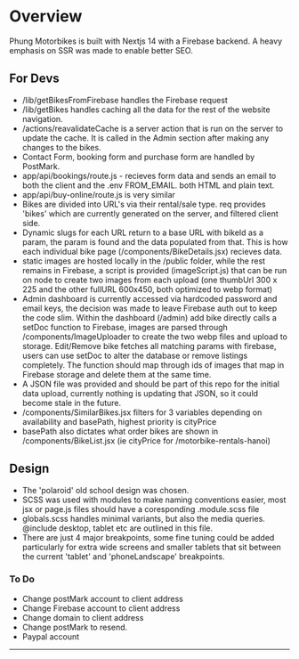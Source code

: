 # Overview

Phung Motorbikes is built with Nextjs 14 with a Firebase backend.
A heavy emphasis on SSR was made to enable better SEO.

## For Devs

- /lib/getBikesFromFirebase handles the Firebase request
- /lib/getBikes handles caching all the data for the rest of the website navigation.
- /actions/reavalidateCache is a server action that is run on the server to update the cache. It is called in the Admin section after making any changes to the bikes.
- Contact Form, booking form and purchase form are handled by PostMark.
- app/api/bookings/route.js - recieves form data and sends an email to both the client and the .env FROM_EMAIL. both HTML and plain text.
- app/api/buy-online/route.js is very similar
- Bikes are divided into URL's via their rental/sale type. req provides 'bikes' which are currently generated on the server, and filtered client side.
- Dynamic slugs for each URL return to a base URL with bikeId as a param, the param is found and the data populated from that. This is how each individual bike page (/components/BikeDetails.jsx) recieves data.
- static images are hosted locally in the /public folder, while the rest remains in Firebase, a script is provided (imageScript.js) that can be run on node to create two images from each upload (one thumbUrl 300 x 225 and the other fullURL 600x450, both optimized to webp format)
- Admin dashboard is currently accessed via hardcoded password and email keys, the decision was made to leave Firebase auth out to keep the code slim.
  Within the dashboard (/admin) add bike directly calls a setDoc function to Firebase, images are parsed through /components/ImageUploader to create the two webp files and upload to storage.
  Edit/Remove bike fetches all matching params with firebase, users can use setDoc to alter the database or remove listings completely. The function should map through ids of images that map in Firebase storage and delete them at the same time.
- A JSON file was provided and should be part of this repo for the initial data upload, currently nothing is updating that JSON, so it could become stale in the future.
- /components/SimilarBikes.jsx filters for 3 variables depending on availability and basePath, highest priority is cityPrice
- basePath also dictates what order bikes are shown in /components/BikeList.jsx (ie cityPrice for /motorbike-rentals-hanoi)

## Design

- The 'polaroid' old school design was chosen.
- SCSS was used with modules to make naming conventions easier, most jsx or page.js files should have a coresponding .module.scss file
- globals.scss handles minimal variants, but also the media queries. @include desktop, tablet etc are outlined in this file.
- There are just 4 major breakpoints, some fine tuning could be added particularly for extra wide screens and smaller tablets that sit between the current 'tablet' and 'phoneLandscape' breakpoints.

### To Do

- Change postMark account to client address
- Change Firebase account to client address
- Change domain to client address
- Change postMark to resend.
- Paypal account

---


